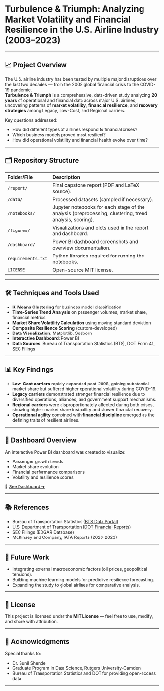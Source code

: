 # Turbulence & Triumph: Analyzing Market Volatility and Financial Resilience in the U.S. Airline Industry (2003–2023)

---

## 📈 Project Overview

The U.S. airline industry has been tested by multiple major disruptions over the last two decades — from the 2008 global financial crisis to the COVID-19 pandemic.  
**Turbulence & Triumph** is a comprehensive, data-driven study analyzing **20 years** of operational and financial data across major U.S. airlines, uncovering patterns of **market volatility**, **financial resilience**, and **recovery strategies** among Legacy, Low-Cost, and Regional carriers.

Key questions addressed:
- How did different types of airlines respond to financial crises?
- Which business models proved most resilient?
- How did operational volatility and financial health evolve over time?

---

## 🗂️ Repository Structure

| Folder/File | Description |
|:------------|:------------|
| `/report/` | Final capstone report (PDF and LaTeX source). |
| `/data/` | Processed datasets (sampled if necessary). |
| `/notebooks/` | Jupyter notebooks for each stage of the analysis (preprocessing, clustering, trend analysis, scoring). |
| `/figures/` | Visualizations and plots used in the report and dashboard. |
| `/dashboard/` | Power BI dashboard screenshots and overview documentation. |
| `requirements.txt` | Python libraries required for running the notebooks. |
| `LICENSE` | Open-source MIT license. |

---

## 🛠️ Techniques and Tools Used

- **K-Means Clustering** for business model classification
- **Time-Series Trend Analysis** on passenger volumes, market share, financial metrics
- **Market Share Volatility Calculation** using moving standard deviation
- **Composite Resilience Scoring** (custom-developed)
- **Data Visualization**: Matplotlib, Seaborn
- **Interactive Dashboard**: Power BI
- **Data Sources**: Bureau of Transportation Statistics (BTS), DOT Form 41, SEC Filings

---

## 📊 Key Findings

- **Low-Cost carriers** rapidly expanded post-2008, gaining substantial market share but suffered higher operational volatility during COVID-19.
- **Legacy carriers** demonstrated stronger financial resilience due to diversified operations, alliances, and government support mechanisms.
- **Regional carriers** were disproportionately affected during both crises, showing higher market share instability and slower financial recovery.
- **Operational agility** combined with **financial discipline** emerged as the defining traits of resilient airlines.

---

## 🚀 Dashboard Overview

An interactive Power BI dashboard was created to visualize:
- Passenger growth trends
- Market share evolution
- Financial performance comparisons
- Volatility and resilience scores

📌 [See Dashboard ➔]([./dashboard/dashboard_description.md](https://app.powerbi.com/view?r=eyJrIjoiNTNkYzljNWUtZjQ2ZS00NGI4LTljYTUtOGNkMWEyYjhhNTBlIiwidCI6ImI5MmQyYjIzLTRkMzUtNDQ3MC05M2ZmLTY5YWNhNjYzMmZmZSIsImMiOjF9))

---

## 📚 References

- Bureau of Transportation Statistics ([BTS Data Portal](https://www.transtats.bts.gov/))
- U.S. Department of Transportation ([DOT Financial Reports](https://www.transportation.gov/))
- SEC Filings (EDGAR Database)
- McKinsey and Company, IATA Reports (2020-2023)

---

## 🧠 Future Work

- Integrating external macroeconomic factors (oil prices, geopolitical tensions).
- Building machine learning models for predictive resilience forecasting.
- Expanding the study to global airlines for comparative analysis.

---

## 📄 License

This project is licensed under the **MIT License** — feel free to use, modify, and share with attribution.

---

## 🤝 Acknowledgments

Special thanks to:
- Dr. Sunil Shende
- Graduate Program in Data Science, Rutgers University–Camden
- Bureau of Transportation Statistics and DOT for providing open-access data

---
